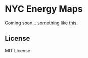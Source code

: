 # NYC Energy Maps 

Coming soon... something like [this](https://github.com/UrbanIntelligenceLab/nyc-energy-and-water-performance-map). 

## License 
MIT License